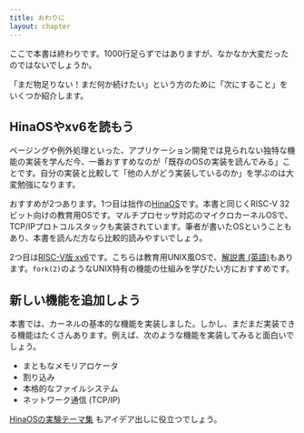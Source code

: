 ```yaml
---
title: おわりに
layout: chapter
---
```


ここで本書は終わりです。1000行足らずではありますが、なかなか大変だったのではないでしょうか。

「まだ物足りない！まだ何か続けたい」という方のために「次にすること」をいくつか紹介します。

## HinaOSやxv6を読もう

ページングや例外処理といった、アプリケーション開発では見られない独特な機能の実装を学んだ今、一番おすすめなのが「既存のOSの実装を読んでみる」ことです。自分の実装と比較して「他の人がどう実装しているのか」を学ぶのは大変勉強になります。

おすすめが2つあります。1つ目は拙作の[HinaOS](https://github.com/nuta/microkernel-book)です。本書と同じくRISC-V 32ビット向けの教育用OSです。マルチプロセッサ対応のマイクロカーネルOSで、TCP/IPプロトコルスタックも実装されています。筆者が書いたOSということもあり、本書を読んだ方なら比較的読みやすいでしょう。

2つ目は[RISC-V版 xv6](https://github.com/mit-pdos/xv6-riscv)です。こちらは教育用UNIX風OSで、[解説書 (英語)](https://pdos.csail.mit.edu/6.828/2022/)もあります。`fork(2)`のようなUNIX特有の機能の仕組みを学びたい方におすすめです。

## 新しい機能を追加しよう

本書では、カーネルの基本的な機能を実装しました。しかし、まだまだ実装できる機能はたくさんあります。例えば、次のような機能を実装してみると面白いでしょう。

- まともなメモリアロケータ
- 割り込み
- 本格的なファイルシステム
- ネットワーク通信 (TCP/IP)

[HinaOSの実験テーマ集](https://github.com/nuta/microkernel-book/blob/main/IDEAS.md) もアイデア出しに役立つでしょう。

